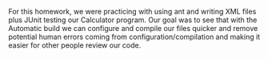 For this homework, we were practicing with using ant and writing XML files plus JUnit testing our Calculator program. 
Our goal was to see that with the Automatic build we can configure and compile our files quicker and remove potential human errors coming from 
configuration/compilation and making it easier for other people review our code.
